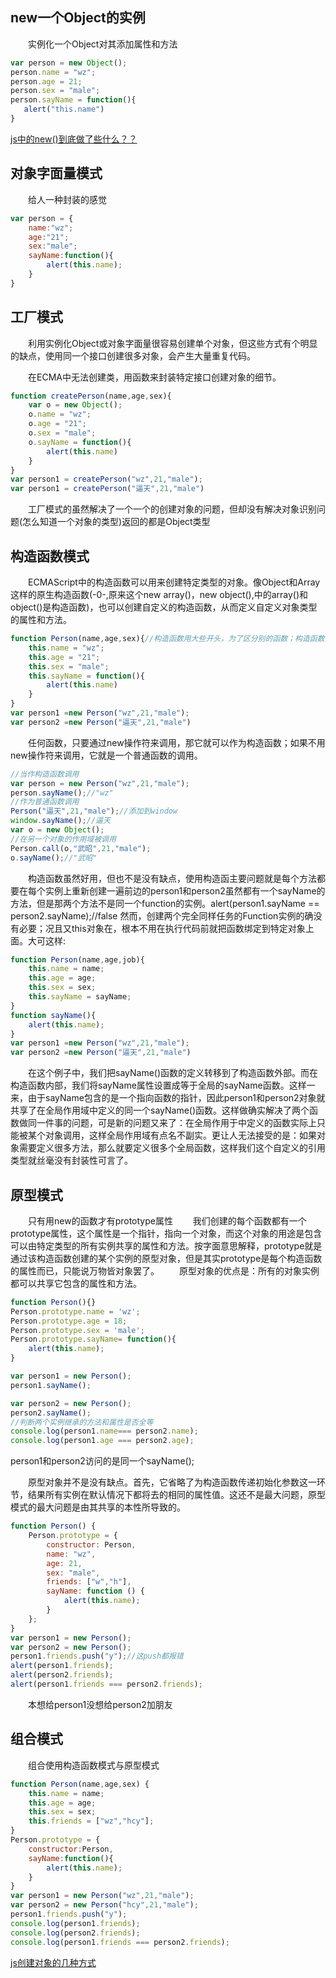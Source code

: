 ## new一个Object的实例

    实例化一个Object对其添加属性和方法

```js
var person = new Object();
person.name = "wz";
person.age = 21;
person.sex = "male";
person.sayName = function(){
   alert("this.name")
}
```

[js中的new()到底做了些什么？？](https://www.cnblogs.com/faith3/p/6209741.html)



## 对象字面量模式

    给人一种封装的感觉

```js
var person = {
	name:"wz";
	age:"21";
	sex:"male";
	sayName:function(){
		alert(this.name);
	}
}
```



## 工厂模式

    利用实例化Object或对象字面量很容易创建单个对象，但这些方式有个明显的缺点，使用同一个接口创建很多对象，会产生大量重复代码。

    在ECMA中无法创建类，用函数来封装特定接口创建对象的细节。

```js
function createPerson(name,age,sex){
	var o = new Object();
	o.name = "wz";
	o.age = "21";
	o.sex = "male";
	o.sayName = function(){
		alert(this.name)
	}
}
var person1 = createPerson("wz",21,"male");
var person1 = createPerson("逼天",21,"male")
```



    工厂模式的虽然解决了一个一个的创建对象的问题，但却没有解决对象识别问题(怎么知道一个对象的类型)返回的都是Object类型

## 构造函数模式

    ECMAScript中的构造函数可以用来创建特定类型的对象。像Object和Array这样的原生构造函数(-0-,原来这个new array()，new object(),中的array()和object()是构造函数)，也可以创建自定义的构造函数，从而定义自定义对象类型的属性和方法。

```js
function Person(name,age,sex){//构造函数用大些开头，为了区分别的函数；构造函数本身也是函数，不过能创建对象而已。
	this.name = "wz";
	this.age = "21";
	this.sex = "male";
	this.sayName = function(){
		alert(this.name)
	}
}
var person1 =new Person("wz",21,"male");
var person2 =new Person("逼天",21,"male")
```



    任何函数，只要通过new操作符来调用，那它就可以作为构造函数；如果不用new操作符来调用，它就是一个普通函数的调用。

```js
//当作构造函数调用
var person = new Person("wz",21,"male");
person.sayName();//"wz"
//作为普通函数调用
Person("逼天",21,"male");//添加到window
window.sayName();//逼天
var o = new Object();
//在另一个对象的作用域被调用
Person.call(o,"武昭",21,"male");
o.sayName();//"武昭"
```



    构造函数虽然好用，但也不是没有缺点，使用构造函主要问题就是每个方法都要在每个实例上重新创建一遍前边的person1和person2虽然都有一个sayName的方法，但是那两个方法不是同一个function的实例。alert(person1.sayName == person2.sayName);//false
然而，创建两个完全同样任务的Function实例的确没有必要；况且又this对象在，根本不用在执行代码前就把函数绑定到特定对象上面。大可这样:

```js
function Person(name,age,job){
	this.name = name;
	this.age = age;
	this.sex = sex;
	this.sayName = sayName;
}
function sayName(){
	alert(this.name);
}
var person1 =new Person("wz",21,"male");
var person2 =new Person("逼天",21,"male")
```

    在这个例子中，我们把sayName()函数的定义转移到了构造函数外部。而在构造函数内部，我们将sayName属性设置成等于全局的sayName函数。这样一来，由于sayName包含的是一个指向函数的指针，因此person1和person2对象就共享了在全局作用域中定义的同一个sayName()函数。这样做确实解决了两个函数做同一件事的问题，可是新的问题又来了：在全局作用于中定义的函数实际上只能被某个对象调用，这样全局作用域有点名不副实。更让人无法接受的是：如果对象需要定义很多方法，那么就要定义很多个全局函数，这样我们这个自定义的引用类型就丝毫没有封装性可言了。

## 原型模式

    只有用new的函数才有prototype属性
    我们创建的每个函数都有一个prototype属性，这个属性是一个指针，指向一个对象，而这个对象的用途是包含可以由特定类型的所有实例共享的属性和方法。按字面意思解释，prototype就是通过该构造函数创建的某个实例的原型对象，但是其实prototype是每个构造函数的属性而已，只能说万物皆对象罢了。
    原型对象的优点是：所有的对象实例都可以共享它包含的属性和方法。

```js
function Person(){}
Person.prototype.name = 'wz';
Person.prototype.age = 18;
Person.prototype.sex = 'male';
Person.prototype.sayName= function(){
    alert(this.name);
}

var person1 = new Person();
person1.sayName();   

var person2 = new Person();
person2.sayName();
//判断两个实例继承的方法和属性是否全等
console.log(person1.name=== person2.name);
console.log(person1.age === person2.age);
```

person1和person2访问的是同一个sayName();

    原型对象并不是没有缺点。首先，它省略了为构造函数传递初始化参数这一环节，结果所有实例在默认情况下都将去的相同的属性值。这还不是最大问题，原型模式的最大问题是由其共享的本性所导致的。

```js
function Person() {
    Person.prototype = {
        constructor: Person,
        name: "wz",
        age: 21,
        sex: "male",
        friends: ["w","h"],
        sayName: function () {
            alert(this.name);
        }
    };
}
var person1 = new Person();
var person2 = new Person();
person1.friends.push("y");//这push都报错
alert(person1.friends);
alert(person2.friends);
alert(person1.friends === person2.friends);
```
    本想给person1没想给person2加朋友

## 组合模式

    组合使用构造函数模式与原型模式

```js
function Person(name,age,sex) {
    this.name = name;
    this.age = age;
    this.sex = sex;
    this.friends = ["wz","hcy"];
}
Person.prototype = {
    constructor:Person,
    sayName:function(){
        alert(this.name);
    }
}
var person1 = new Person("wz",21,"male");
var person2 = new Person("hcy",21,"male");
person1.friends.push("y");
console.log(person1.friends);
console.log(person2.friends);
console.log(person1.friends === person2.friends);
```
[js创建对象的几种方式](https://blog.csdn.net/weixin_42519137/article/details/84202699)

